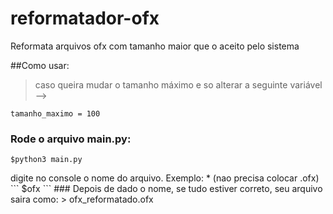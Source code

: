 # reformatador-ofx
<p> Reformata arquivos ofx com tamanho maior que o aceito pelo sistema </p> 

##Como usar:
> caso queira mudar o tamanho máximo e so alterar a seguinte variável -->
```
tamanho_maximo = 100

```
### Rode o arquivo main.py:
```
$python3 main.py
```
<p>digite no console o nome do arquivo. Exemplo:
* (nao precisa colocar .ofx)
```
$ofx
```
### Depois de dado o nome, se tudo estiver correto, seu arquivo saira como:
> ofx_reformatado.ofx
